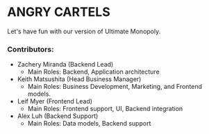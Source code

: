 # ANGRY CARTELS

Let's have fun with our version of Ultimate Monopoly.

### Contributors:
- Zachery Miranda (Backend Lead)
  - Main Roles: Backend, Application architecture
- Keith Matsushita (Head Business Manager)
  - Main Roles: Business Development, Marketing, and Frontend models.
- Leif Myer (Frontend Lead)
  - Main Roles: Frontend support, UI, Backend integration
- Alex Luh (Backend Support)
  - Main Roles: Data models, Backend support
